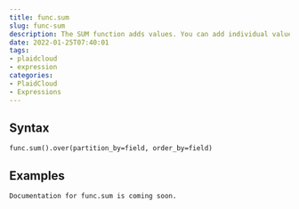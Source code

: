 ```yaml
---
title: func.sum
slug: func-sum
description: The SUM function adds values. You can add individual values, cell references or ranges or a mix of all three
date: 2022-01-25T07:40:01
tags:
- plaidcloud
- expression
categories:
- PlaidCloud
- Expressions
---
```



## Syntax



```
func.sum().over(partition_by=field, order_by=field)
```


## Examples



```
Documentation for func.sum is coming soon.
```
